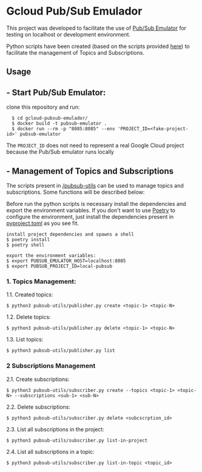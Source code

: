 # Gcloud Pub/Sub Emulador

This project was developed to facilitate the use of [Pub/Sub Emulator](https://cloud.google.com/pubsub/docs/emulator) for testing on localhost or development environment.

Python scripts have been created (based on the scripts provided [here](https://github.com/googleapis/python-pubsub)) to facilitate the management of Topics and Subscriptions.

## Usage

## - Start Pub/Sub Emulator:
clone this repository and run:
```
  $ cd gcloud-pubsub-emulador/
  $ docker build -t pubsub-emulator .
  $ docker run --rm -p "8085:8085" --env 'PROJECT_ID=<fake-project-id>' pubsub-emulator
```
The `PROJECT_ID` does not need to represent a real Google Cloud project because the Pub/Sub emulator runs locally

## - Management of Topics and Subscriptions

The scripts present in [/pubsub-utils](/pubsub-utils) can be used to manage topics and subscriptions.
Some functions will be described below:

Before run the python scripts is necessary install the dependencies and export the environment variables. If you don't want to use [Poetry](https://python-poetry.org/) to configure the environment, just install the dependencies present in [pyproject.toml](pyproject.toml) as you see fit.


```
install project dependencies and spawns a shell
$ poetry install
$ poetry shell
```

```
export the environment variables:
$ export PUBSUB_EMULATOR_HOST=localhost:8085
$ export PUBSUB_PROJECT_ID=local-pubsub
```

### 1. Topics Management:

1.1. Created topics:
```
$ python3 pubsub-utils/publisher.py create <topic-1> <topic-N>
```

1.2. Delete topics:
```
$ python3 pubsub-utils/publisher.py delete <topic-1> <topic-N>
```

1.3. List topics:
```
$ python3 pubsub-utils/publisher.py list
```

### 2 Subscriptions Management
2.1. Create subscriptions:

``` 
$ python3 pubsub-utils/subscriber.py create --topics <topic-1> <topic-N> --subscriptions <sub-1> <sub-N> 
```


2.2. Delete subscriptions:

``` 
$ python3 pubsub-utils/subscriber.py delete <subcscrption_id>
```

2.3. List all subscriptions in the project:

``` 
$ python3 pubsub-utils/subscriber.py list-in-project
```


2.4. List all subscriptions in a topic:

``` 
$ python3 pubsub-utils/subscriber.py list-in-topic <topic_id>
```

 
